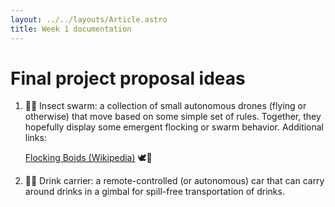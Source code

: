 ```yaml
---
layout: ../../layouts/Article.astro
title: Week 1 documentation
---
```


# Final project proposal ideas

1. 🐝🐜 Insect swarm: a collection of small autonomous drones (flying or otherwise) that move based on some simple set of rules. Together, they hopefully display some emergent flocking or swarm behavior. Additional links:

   [Flocking Boids (Wikipedia)](https://en.wikipedia.org/wiki/Boids) 🕊️🦅

2. 🚗🥛 Drink carrier: a remote-controlled (or autonomous) car that can carry around drinks in a gimbal for spill-free transportation of drinks.
